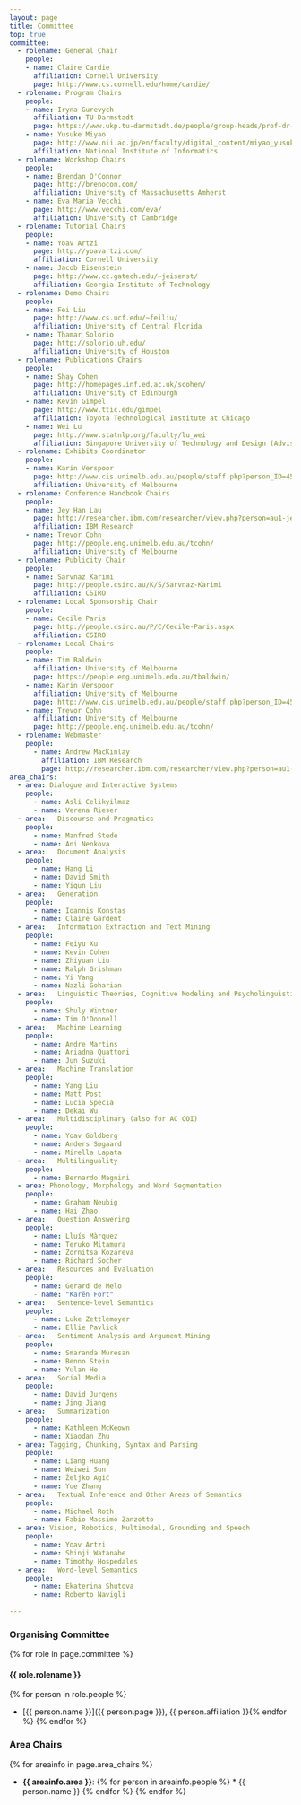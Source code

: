```yaml
---
layout: page
title: Committee
top: true
committee:
  - rolename: General Chair
    people:
    - name: Claire Cardie
      affiliation: Cornell University
      page: http://www.cs.cornell.edu/home/cardie/
  - rolename: Program Chairs
    people:
    - name: Iryna Gurevych
      affiliation: TU Darmstadt  
      page: https://www.ukp.tu-darmstadt.de/people/group-heads/prof-dr-iryna-gurevych/
    - name: Yusuke Miyao
      page: http://www.nii.ac.jp/en/faculty/digital_content/miyao_yusuke/
      affiliation: National Institute of Informatics
  - rolename: Workshop Chairs
    people:
    - name: Brendan O'Connor
      page: http://brenocon.com/
      affiliation: University of Massachusetts Amherst
    - name: Eva Maria Vecchi
      page: http://www.vecchi.com/eva/
      affiliation: University of Cambridge
  - rolename: Tutorial Chairs
    people:
    - name: Yoav Artzi
      page: http://yoavartzi.com/
      affiliation: Cornell University
    - name: Jacob Eisenstein
      page: http://www.cc.gatech.edu/~jeisenst/
      affiliation: Georgia Institute of Technology
  - rolename: Demo Chairs
    people:
    - name: Fei Liu
      page: http://www.cs.ucf.edu/~feiliu/
      affiliation: University of Central Florida
    - name: Thamar Solorio
      page: http://solorio.uh.edu/
      affiliation: University of Houston
  - rolename: Publications Chairs
    people:
    - name: Shay Cohen
      page: http://homepages.inf.ed.ac.uk/scohen/
      affiliation: University of Edinburgh
    - name: Kevin Gimpel
      page: http://www.ttic.edu/gimpel
      affiliation: Toyota Technological Institute at Chicago
    - name: Wei Lu
      page: http://www.statnlp.org/faculty/lu_wei
      affiliation: Singapore University of Technology and Design (Advisory)
  - rolename: Exhibits Coordinator
    people:
    - name: Karin Verspoor
      page: http://www.cis.unimelb.edu.au/people/staff.php?person_ID=458973
      affiliation: University of Melbourne
  - rolename: Conference Handbook Chairs
    people:
    - name: Jey Han Lau
      page: http://researcher.ibm.com/researcher/view.php?person=au1-jeyhan.lau
      affiliation: IBM Research
    - name: Trevor Cohn
      page: http://people.eng.unimelb.edu.au/tcohn/
      affiliation: University of Melbourne
  - rolename: Publicity Chair
    people:
    - name: Sarvnaz Karimi
      page: http://people.csiro.au/K/S/Sarvnaz-Karimi
      affiliation: CSIRO
  - rolename: Local Sponsorship Chair
    people:
    - name: Cecile Paris
      page: http://people.csiro.au/P/C/Cecile-Paris.aspx
      affiliation: CSIRO
  - rolename: Local Chairs
    people:
    - name: Tim Baldwin
      affiliation: University of Melbourne
      page: https://people.eng.unimelb.edu.au/tbaldwin/
    - name: Karin Verspoor
      affiliation: University of Melbourne
      page: http://www.cis.unimelb.edu.au/people/staff.php?person_ID=458973
    - name: Trevor Cohn
      affiliation: University of Melbourne
      page: http://people.eng.unimelb.edu.au/tcohn/
  - rolename: Webmaster
    people: 
      - name: Andrew MacKinlay
        affiliation: IBM Research
        page: http://researcher.ibm.com/researcher/view.php?person=au1-admackin
area_chairs:
  - area: Dialogue and Interactive Systems
    people: 
      - name: Asli Celikyilmaz
      - name: Verena Rieser
  - area:   Discourse and Pragmatics
    people:
      - name: Manfred Stede
      - name: Ani Nenkova
  - area:   Document Analysis
    people:
      - name: Hang Li
      - name: David Smith
      - name: Yiqun Liu
  - area:   Generation
    people:
      - name: Ioannis Konstas
      - name: Claire Gardent
  - area:   Information Extraction and Text Mining
    people:
      - name: Feiyu Xu
      - name: Kevin Cohen
      - name: Zhiyuan Liu
      - name: Ralph Grishman
      - name: Yi Yang
      - name: Nazli Goharian
  - area:   Linguistic Theories, Cognitive Modeling and Psycholinguistics
    people: 
      - name: Shuly Wintner
      - name: Tim O'Donnell
  - area:   Machine Learning
    people:
      - name: Andre Martins
      - name: Ariadna Quattoni
      - name: Jun Suzuki
  - area:   Machine Translation
    people:
      - name: Yang Liu
      - name: Matt Post
      - name: Lucia Specia
      - name: Dekai Wu
  - area:   Multidisciplinary (also for AC COI)
    people:
      - name: Yoav Goldberg
      - name: Anders Søgaard
      - name: Mirella Lapata
  - area:   Multilinguality
    people:
      - name: Bernardo Magnini
  - area: Phonology, Morphology and Word Segmentation
    people:
      - name: Graham Neubig
      - name: Hai Zhao
  - area:   Question Answering
    people:
      - name: Lluís Màrquez
      - name: Teruko Mitamura
      - name: Zornitsa Kozareva
      - name: Richard Socher
  - area:   Resources and Evaluation
    people:
      - name: Gerard de Melo
      - name: "Karën Fort"
  - area:   Sentence-level Semantics
    people:
      - name: Luke Zettlemoyer
      - name: Ellie Pavlick
  - area:   Sentiment Analysis and Argument Mining
    people:
      - name: Smaranda Muresan
      - name: Benno Stein
      - name: Yulan He
  - area:   Social Media
    people:
      - name: David Jurgens
      - name: Jing Jiang
  - area:   Summarization
    people:
      - name: Kathleen McKeown
      - name: Xiaodan Zhu
  - area: Tagging, Chunking, Syntax and Parsing
    people: 
      - name: Liang Huang
      - name: Weiwei Sun
      - name: Željko Agić
      - name: Yue Zhang
  - area:   Textual Inference and Other Areas of Semantics
    people:
      - name: Michael Roth
      - name: Fabio Massimo Zanzotto
  - area: Vision, Robotics, Multimodal, Grounding and Speech
    people:
      - name: Yoav Artzi
      - name: Shinji Watanabe
      - name: Timothy Hospedales    
  - area:   Word-level Semantics
    people:
      - name: Ekaterina Shutova
      - name: Roberto Navigli
      
---
```



### Organising Committee

{% for role in page.committee %}
#### {{ role.rolename }}

  {% for person in role.people %}
  * [{{ person.name }}]({{ person.page }}), {{ person.affiliation }}{% endfor %}
{% endfor %}

### Area Chairs
{% for areainfo in page.area_chairs %}
  * **{{ areainfo.area }}**:
  {% for person in areainfo.people %}    * {{ person.name }}
  {% endfor %}
{% endfor %}

